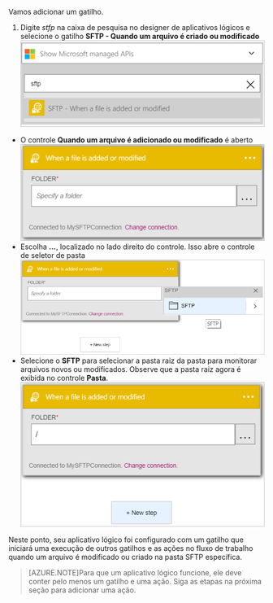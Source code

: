 Vamos adicionar um gatilho.

1. Digite *stfp* na caixa de pesquisa no designer de aplicativos lógicos e selecione o gatilho **SFTP - Quando um arquivo é criado ou modificado** ![Imagem do gatilho de SFTP 1](./media/connectors-create-api-sftp/trigger-1.png)
- O controle **Quando um arquivo é adicionado ou modificado** é aberto ![Imagem do gatilho de SFTP 2](./media/connectors-create-api-sftp/trigger-2.png)
- Escolha **...**, localizado no lado direito do controle. Isso abre o controle de seletor de pasta ![Imagem do gatilho de SFTP 3](./media/connectors-create-api-sftp/action-1.png)
- Selecione o **SFTP** para selecionar a pasta raiz da pasta para monitorar arquivos novos ou modificados. Observe que a pasta raiz agora é exibida no controle **Pasta**. ![Imagem do gatilho de SFTP 4](./media/connectors-create-api-sftp/action-2.png)

Neste ponto, seu aplicativo lógico foi configurado com um gatilho que iniciará uma execução de outros gatilhos e as ações no fluxo de trabalho quando um arquivo é modificado ou criado na pasta SFTP específica.

>[AZURE.NOTE]Para que um aplicativo lógico funcione, ele deve conter pelo menos um gatilho e uma ação. Siga as etapas na próxima seção para adicionar uma ação.

<!---HONumber=AcomDC_0727_2016-->